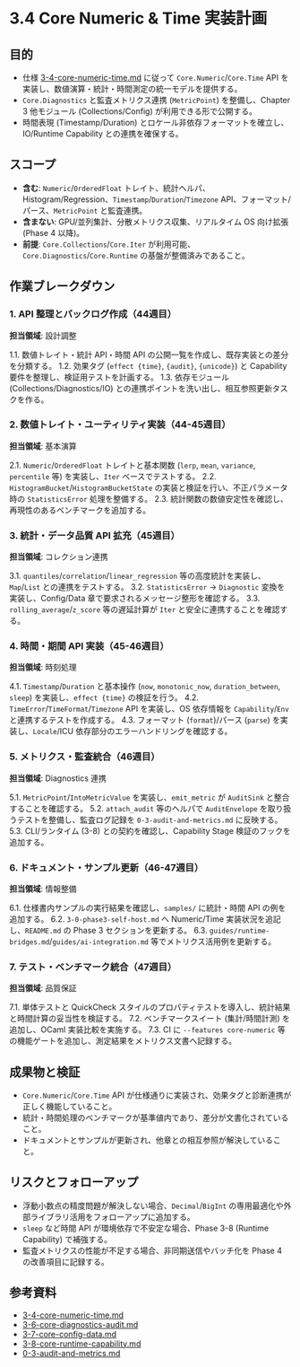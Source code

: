 # 3.4 Core Numeric & Time 実装計画

## 目的
- 仕様 [3-4-core-numeric-time.md](../../3-4-core-numeric-time.md) に従って `Core.Numeric`/`Core.Time` API を実装し、数値演算・統計・時間測定の統一モデルを提供する。
- `Core.Diagnostics` と監査メトリクス連携 (`MetricPoint`) を整備し、Chapter 3 他モジュール (Collections/Config) が利用できる形で公開する。
- 時間表現 (Timestamp/Duration) とロケール非依存フォーマットを確立し、IO/Runtime Capability との連携を確保する。

## スコープ
- **含む**: `Numeric`/`OrderedFloat` トレイト、統計ヘルパ、Histogram/Regression、`Timestamp`/`Duration`/`Timezone` API、フォーマット/パース、`MetricPoint` と監査連携。
- **含まない**: GPU/並列集計、分散メトリクス収集、リアルタイム OS 向け拡張 (Phase 4 以降)。
- **前提**: `Core.Collections`/`Core.Iter` が利用可能、`Core.Diagnostics`/`Core.Runtime` の基盤が整備済みであること。

## 作業ブレークダウン

### 1. API 整理とバックログ作成（44週目）
**担当領域**: 設計調整

1.1. 数値トレイト・統計 API・時間 API の公開一覧を作成し、既存実装との差分を分類する。
1.2. 効果タグ (`effect {time}`, `{audit}`, `{unicode}`) と Capability 要件を整理し、検証用テストを計画する。
1.3. 依存モジュール (Collections/Diagnostics/IO) との連携ポイントを洗い出し、相互参照更新タスクを作る。

### 2. 数値トレイト・ユーティリティ実装（44-45週目）
**担当領域**: 基本演算

2.1. `Numeric`/`OrderedFloat` トレイトと基本関数 (`lerp`, `mean`, `variance`, `percentile` 等) を実装し、`Iter` ベースでテストする。
2.2. `HistogramBucket`/`HistogramBucketState` の実装と検証を行い、不正パラメータ時の `StatisticsError` 処理を整備する。
2.3. 統計関数の数値安定性を確認し、再現性のあるベンチマークを追加する。

### 3. 統計・データ品質 API 拡充（45週目）
**担当領域**: コレクション連携

3.1. `quantiles`/`correlation`/`linear_regression` 等の高度統計を実装し、`Map`/`List` との連携をテストする。
3.2. `StatisticsError` → `Diagnostic` 変換を実装し、Config/Data 章で要求されるメッセージ整形を確認する。
3.3. `rolling_average`/`z_score` 等の遅延計算が `Iter` と安全に連携することを確認する。

### 4. 時間・期間 API 実装（45-46週目）
**担当領域**: 時刻処理

4.1. `Timestamp`/`Duration` と基本操作 (`now`, `monotonic_now`, `duration_between`, `sleep`) を実装し、`effect {time}` の検証を行う。
4.2. `TimeError`/`TimeFormat`/`Timezone` API を実装し、OS 依存情報を `Capability`/`Env` と連携するテストを作成する。
4.3. フォーマット (`format`)/パース (`parse`) を実装し、`Locale`/ICU 依存部分のエラーハンドリングを確認する。

### 5. メトリクス・監査統合（46週目）
**担当領域**: Diagnostics 連携

5.1. `MetricPoint`/`IntoMetricValue` を実装し、`emit_metric` が `AuditSink` と整合することを確認する。
5.2. `attach_audit` 等のヘルパで `AuditEnvelope` を取り扱うテストを整備し、監査ログ記録を `0-3-audit-and-metrics.md` に反映する。
5.3. CLI/ランタイム (3-8) との契約を確認し、Capability Stage 検証のフックを追加する。

### 6. ドキュメント・サンプル更新（46-47週目）
**担当領域**: 情報整備

6.1. 仕様書内サンプルの実行結果を確認し、`samples/` に統計・時間 API の例を追加する。
6.2. `3-0-phase3-self-host.md` へ Numeric/Time 実装状況を追記し、`README.md` の Phase 3 セクションを更新する。
6.3. `guides/runtime-bridges.md`/`guides/ai-integration.md` 等でメトリクス活用例を更新する。

### 7. テスト・ベンチマーク統合（47週目）
**担当領域**: 品質保証

7.1. 単体テストと QuickCheck スタイルのプロパティテストを導入し、統計結果と時間計算の妥当性を検証する。
7.2. ベンチマークスイート (集計/時間計測) を追加し、OCaml 実装比較を実施する。
7.3. CI に `--features core-numeric` 等の機能ゲートを追加し、測定結果をメトリクス文書へ記録する。

## 成果物と検証
- `Core.Numeric`/`Core.Time` API が仕様通りに実装され、効果タグと診断連携が正しく機能していること。
- 統計・時間処理のベンチマークが基準値内であり、差分が文書化されていること。
- ドキュメントとサンプルが更新され、他章との相互参照が解決していること。

## リスクとフォローアップ
- 浮動小数点の精度問題が解決しない場合、`Decimal`/`BigInt` の専用最適化や外部ライブラリ活用をフォローアップに追加する。
- `sleep` など時間 API が環境依存で不安定な場合、Phase 3-8 (Runtime Capability) で補強する。
- 監査メトリクスの性能が不足する場合、非同期送信やバッチ化を Phase 4 の改善項目に記録する。

## 参考資料
- [3-4-core-numeric-time.md](../../3-4-core-numeric-time.md)
- [3-6-core-diagnostics-audit.md](../../3-6-core-diagnostics-audit.md)
- [3-7-core-config-data.md](../../3-7-core-config-data.md)
- [3-8-core-runtime-capability.md](../../3-8-core-runtime-capability.md)
- [0-3-audit-and-metrics.md](0-3-audit-and-metrics.md)
